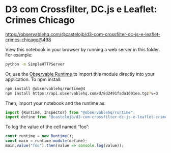 # D3 com Crossfilter, DC.js e Leaflet: Crimes Chicago

https://observablehq.com/@castelojb/d3-com-crossfilter-dc-js-e-leaflet-crimes-chicago@498

View this notebook in your browser by running a web server in this folder. For
example:

~~~sh
python -m SimpleHTTPServer
~~~

Or, use the [Observable Runtime](https://github.com/observablehq/runtime) to
import this module directly into your application. To npm install:

~~~sh
npm install @observablehq/runtime@4
npm install https://api.observablehq.com/d/8d2491fada1601ea.tgz?v=3
~~~

Then, import your notebook and the runtime as:

~~~js
import {Runtime, Inspector} from "@observablehq/runtime";
import define from "@castelojb/d3-com-crossfilter-dc-js-e-leaflet-crimes-chicago";
~~~

To log the value of the cell named “foo”:

~~~js
const runtime = new Runtime();
const main = runtime.module(define);
main.value("foo").then(value => console.log(value));
~~~

